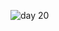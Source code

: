 ![day 20](https://user-images.githubusercontent.com/122131469/215712155-f2fcc706-7b07-440c-b72c-927cb3844fde.gif)
